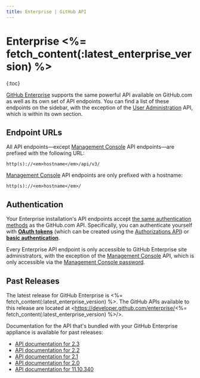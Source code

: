 ```yaml
---
title: Enterprise | GitHub API
---
```


# Enterprise <%= fetch_content(:latest_enterprise_version) %>

{:toc}

[GitHub Enterprise](https://enterprise.github.com/) supports the same powerful API available on GitHub.com as well as its own set of API endpoints. You can find a list of these endpoints on the sidebar, with the exception of the [User Administration][] API, which is within its own section.

## Endpoint URLs

All API endpoints—except [Management Console][] API endpoints—are prefixed with the following URL:

``` command-line
http(s)://<em>hostname</em>/api/v3/
```

[Management Console][] API endpoints are only prefixed with a hostname:

``` command-line
http(s)://<em>hostname</em>/
```

## Authentication

Your Enterprise installation's API endpoints accept [the same authentication methods](http://developer.github.com/v3/#authentication) as the GitHub.com API. Specifically, you can authenticate yourself with **[OAuth tokens][]** (which can be created using the [Authorizations API][]) or **[basic authentication][]**.

Every Enterprise API endpoint is only accessible to GitHub Enterprise site administrators, with the exception of the [Management Console][] API, which is only accessible via the [Management Console password][].

[Authorizations API]: /v3/oauth_authorizations/#create-a-new-authorization
[OAuth tokens]: /v3/oauth/
[basic authentication]: /v3/#basic-authentication
[Management Console]: /v3/enterprise/management_console/
[User Administration]: /v3/users/administration/
[Management Console password]: https://help.github.com/enterprise/2.0/admin/articles/accessing-the-management-console/

## Past Releases

The latest release for GitHub Enterprise is <%= fetch_content(:latest_enterprise_version) %>. The GitHub APIs available to this release are located at <https://developer.github.com/enterprise/<%= fetch_content(:latest_enterprise_version) %>/>.

Documentation for the API that's bundled with your GitHub Enterprise appliance is available for past releases:

* [API documentation for 2.3](https://developer.github.com/enterprise/2.3/)
* [API documentation for 2.2](https://developer.github.com/enterprise/2.2/)
* [API documentation for 2.1](https://developer.github.com/enterprise/2.1/)
* [API documentation for 2.0](https://developer.github.com/enterprise/2.0/)
* [API documentation for 11.10.340](https://developer.github.com/enterprise/11.10.340/)
